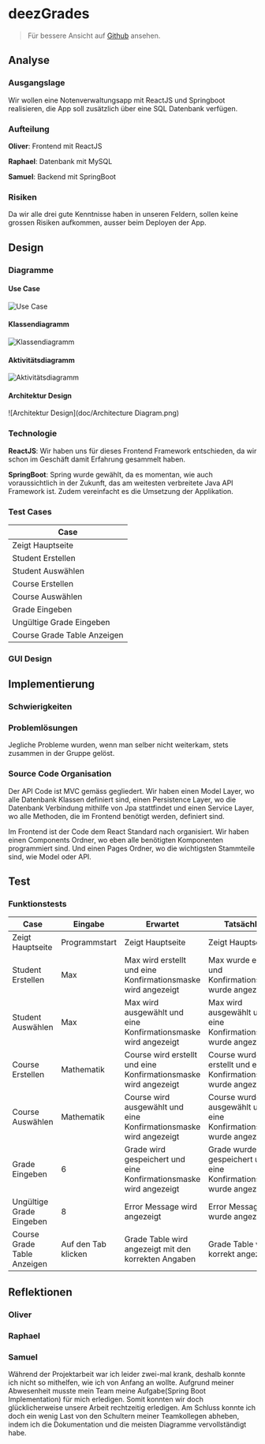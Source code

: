# deezGrades

> Für bessere Ansicht auf [Github](https://github.com/blauWhale/deezGrades) ansehen.

## Analyse

### Ausgangslage

Wir wollen eine Notenverwaltungsapp mit ReactJS und Springboot realisieren, die App soll zusätzlich über eine SQL Datenbank verfügen.

### Aufteilung

**Oliver**: Frontend mit ReactJS

**Raphael**: Datenbank mit MySQL

**Samuel**: Backend mit SpringBoot

### Risiken

Da wir alle drei gute Kenntnisse haben in unseren Feldern, sollen keine grossen Risiken aufkommen, ausser beim Deployen der App.

## Design

### Diagramme

#### Use Case

![Use Case](doc/use_case.png)

#### Klassendiagramm

![Klassendiagramm](doc/classes.png)

#### Aktivitätsdiagramm

![Aktivitätsdiagramm](doc/activity.png)

#### Architektur Design

![Architektur Design](doc/Architecture Diagram.png)

### Technologie

**ReactJS**: Wir haben uns für dieses Frontend Framework entschieden, da wir schon im Geschäft damit Erfahrung gesammelt haben.

**SpringBoot**: Spring wurde gewählt, da es momentan, wie auch voraussichtlich in der Zukunft, das am weitesten verbreitete Java API Framework ist. Zudem vereinfacht es die Umsetzung der Applikation.

### Test Cases

| Case                        |
| --------------------------- |
| Zeigt Hauptseite            |
| Student Erstellen           |
| Student Auswählen           |
| Course Erstellen            |
| Course Auswählen            |
| Grade Eingeben              |
| Ungültige Grade Eingeben    |
| Course Grade Table Anzeigen |

### GUI Design



## Implementierung

### Schwierigkeiten



### Problemlösungen

Jegliche Probleme wurden, wenn man selber nicht weiterkam, stets zusammen in der Gruppe gelöst.

### Source Code Organisation

Der API Code ist MVC gemäss gegliedert. Wir haben einen Model Layer, wo alle Datenbank Klassen definiert sind, 
einen Persistence Layer, wo die Datenbank Verbindung mithilfe von Jpa stattfindet 
und einen Service Layer, wo alle Methoden, die im Frontend benötigt werden, definiert sind.

Im Frontend ist der Code dem React Standard nach organisiert. Wir haben einen Components Ordner, wo eben alle benötigten Komponenten programmiert sind.
Und einen Pages Ordner, wo die wichtigsten Stammteile sind, wie Model oder API.

## Test

### Funktionstests

| Case                        | Eingabe                     | Erwartet                                                          | Tatsächlich                                                         | OK/NOK |
| ------------------          | --------------------------- | ----------------------------------------------------------------- | ------------------------------------------------------------------- | ------ |
| Zeigt Hauptseite            | Programmstart               | Zeigt Hauptseite                                                  | Zeigt Hauptseite                                                    | OK     |
| Student Erstellen           | Max                         | Max wird erstellt und eine Konfirmationsmaske wird angezeigt      | Max wurde erstellt und Konfirmationsmaske wurde angezeigt           | OK     |
| Student Auswählen           | Max                         | Max wird ausgewählt und eine Konfirmationsmaske wird angezeigt    | Max wird ausgewählt und eine Konfirmationsmaske wurde angezeigt     | OK     |
| Course Erstellen            | Mathematik                  | Course wird erstellt und eine Konfirmationsmaske wird angezeigt   | Course wurde erstellt und eine Konfirmationsmaske wurde angezeigt   | OK     |
| Course Auswählen            | Mathematik                  | Course wird ausgewählt und eine Konfirmationsmaske wird angezeigt | Course wurde ausgewählt und eine Konfirmationsmaske wurde angezeigt | OK     |
| Grade Eingeben              | 6                           | Grade wird gespeichert und eine Konfirmationsmaske wird angezeigt | Grade wurde gespeichert und eine Konfirmationsmaske wurde angezeigt | OK     |
| Ungültige Grade Eingeben    | 8                           | Error Message wird angezeigt                                      | Error Message wurde angezeigt                                       | OK     |
| Course Grade Table Anzeigen | Auf den Tab klicken         | Grade Table wird angezeigt mit den korrekten Angaben              | Grade Table wurde korrekt angezeigt                                 | OK     |


## Reflektionen

### Oliver

### Raphael

### Samuel

Während der Projektarbeit war ich leider zwei-mal krank, deshalb konnte ich nicht so mithelfen, wie ich von Anfang an wollte.
Aufgrund meiner Abwesenheit musste mein Team meine Aufgabe(Spring Boot Implementation) für mich erledigen. Somit konnten wir doch
glücklicherweise unsere Arbeit rechtzeitig erledigen. Am Schluss konnte ich doch ein wenig Last von den Schultern meiner Teamkollegen
abheben, indem ich die Dokumentation und die meisten Diagramme vervollständigt habe.